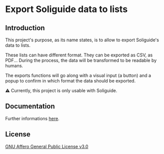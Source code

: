 # Export Soliguide data to lists

## Introduction
This project's purpose, as its name states, is to allow to export Soliguide's data to lists.

These lists can have different format. They can be exported as CSV, as PDF... During the process, the data will be transformed to be readable by humans.

The exports functions will go along with a visual input (a button) and a popup to confirm in which format the data should be exported.

⚠️ Currently, this project is only usable with Soliguide.

## Documentation

Further informations [here](https://solinumasso.github.io/soliguide-os/).

## License
[GNU Affero General Public License v3.0](https://www.gnu.org/licenses/#AGPL)
